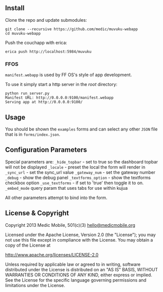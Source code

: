 ## Install

Clone the repo and update submodules:

    git clone --recursive https://github.com/medic/muvuku-webapp
    cd muvuku-webapp

Push the couchapp with erica:

    erica push http://localhost:5984/muvuku

### FFOS

`manifest.webapp` is used by FF OS's style of app development.

To use it simply start a http server in the _root_ directory:

    python run_server.py 
    Manifest URL: http://0.0.0.0:9100/manifest.webapp
    Serving app at http://0.0.0.0:9100/

## Usage

You should be shown the `examples` forms and can select any other `JSON` file
that is in `forms/index.json`.

## Configuration Parameters

Special parameters are:
    `_hide_topbar` - set to true so the dashboard topbar will not be displayed
    `_locale` - preset the local the form will render in
    `_sync_url` - set the sync_url value
    `_gateway_num` - set the gateway number
    `_debug` - show the debug panel
    `_textforms_option` - show the textforms checkbox option
    `_use_textforms` - if set to 'true' then toggle it to on.
    `_embed_mode` query param that uses tabs for use within kujua 

All other parameters attempt to bind into the form.

## License & Copyright

Copyright 2013 Medic Mobile, 501(c)(3)  <hello@medicmobile.org>

Licensed under the Apache License, Version 2.0 (the "License");
you may not use this file except in compliance with the License.
You may obtain a copy of the License at

   http://www.apache.org/licenses/LICENSE-2.0

Unless required by applicable law or agreed to in writing, software
distributed under the License is distributed on an "AS IS" BASIS,
WITHOUT WARRANTIES OR CONDITIONS OF ANY KIND, either express or implied.
See the License for the specific language governing permissions and
limitations under the License.
